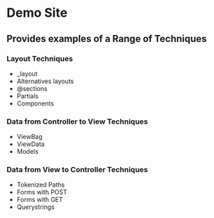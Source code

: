 # Demo Site 
## Provides examples of a Range of Techniques
### Layout Techniques

* _layout
* Alternatives layouts
* @sections
* Partials
* Components

### Data from Controller to View Techniques

* ViewBag
* ViewData
* Models

### Data from View to Controller Techniques

* Tokenized Paths
* Forms with POST
* Forms with GET
* Querystrings

